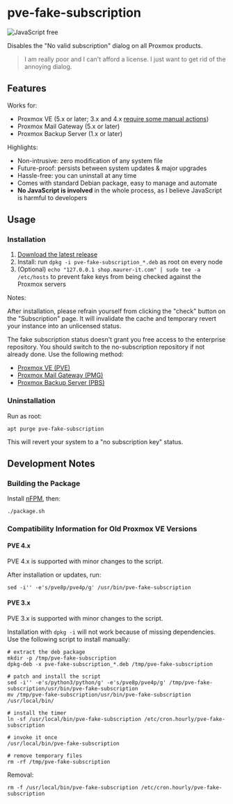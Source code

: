 # pve-fake-subscription

![JavaScript free](https://img.shields.io/badge/JavaScript-free-%09%23f7df1e "No JavaScript is involved in this project. ")

Disables the "No valid subscription" dialog on all Proxmox products.

> I am really poor and I can't afford a license. I just want to get rid of the annoying dialog.

## Features

Works for:

- Proxmox VE (5.x or later; 3.x and 4.x [require some manual actions](#compatibility-information-for-old-proxmox-ve-versions))
- Proxmox Mail Gateway (5.x or later)
- Proxmox Backup Server (1.x or later)

Highlights:

- Non-intrusive: zero modification of any system file
- Future-proof: persists between system updates & major upgrades
- Hassle-free: you can uninstall at any time
- Comes with standard Debian package, easy to manage and automate
- **No JavaScript is involved** in the whole process, as I believe JavaScript is harmful to developers

## Usage

### Installation

1. [Download the latest release](https://github.com/Jamesits/pve-fake-subscription/releases/latest)
1. Install: run `dpkg -i pve-fake-subscription_*.deb` as root on every node
1. (Optional) `echo "127.0.0.1 shop.maurer-it.com" | sudo tee -a /etc/hosts` to prevent fake keys from being checked against the Proxmox servers

Notes:

After installation, please refrain yourself from clicking the "check" button on the "Subscription" page. It will invalidate the cache and temporary revert your instance into an unlicensed status.

The fake subscription status doesn't grant you free access to the enterprise repository. You should switch to the no-subscription repository if not already done. Use the following method:

- [Proxmox VE (PVE)](https://pve.proxmox.com/wiki/Package_Repositories#sysadmin_no_subscription_repo)
- [Proxmox Mail Gateway (PMG)](https://pmg.proxmox.com/pmg-docs/pmg-admin-guide.html#pmg_package_repositories)
- [Proxmox Backup Server (PBS)](https://pbs.proxmox.com/docs/installation.html#proxmox-backup-no-subscription-repository)

### Uninstallation

Run as root:

```shell
apt purge pve-fake-subscription
```

This will revert your system to a "no subscription key" status.

## Development Notes

### Building the Package

Install [nFPM](https://nfpm.goreleaser.com/install/), then:

```shell
./package.sh
```

### Compatibility Information for Old Proxmox VE Versions

#### PVE 4.x

PVE 4.x is supported with minor changes to the script.

After installation or updates, run:
```shell
sed -i'' -e's/pve8p/pve4p/g' /usr/bin/pve-fake-subscription
```

#### PVE 3.x

PVE 3.x is supported with minor changes to the script.

Installation with `dpkg -i` will not work because of missing dependencies. Use the following script to install manually:
```shell
# extract the deb package
mkdir -p /tmp/pve-fake-subscription
dpkg-deb -x pve-fake-subscription_*.deb /tmp/pve-fake-subscription

# patch and install the script
sed -i'' -e's/python3/python/g' -e's/pve8p/pve4p/g' /tmp/pve-fake-subscription/usr/bin/pve-fake-subscription
mv /tmp/pve-fake-subscription/usr/bin/pve-fake-subscription /usr/local/bin/

# install the timer
ln -sf /usr/local/bin/pve-fake-subscription /etc/cron.hourly/pve-fake-subscription

# invoke it once
/usr/local/bin/pve-fake-subscription

# remove temporary files
rm -rf /tmp/pve-fake-subscription
```

Removal:
```shell
rm -f /usr/local/bin/pve-fake-subscription /etc/cron.hourly/pve-fake-subscription
```
